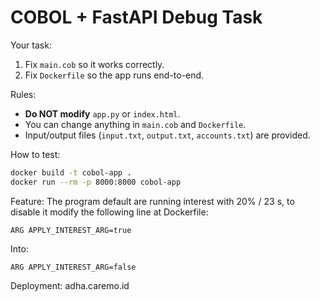 # COBOL + FastAPI Debug Task

Your task:
1. Fix `main.cob` so it works correctly.
2. Fix `Dockerfile` so the app runs end-to-end.

Rules:
- **Do NOT modify** `app.py` or `index.html`.
- You can change anything in `main.cob` and `Dockerfile`.
- Input/output files (`input.txt`, `output.txt`, `accounts.txt`) are provided.

How to test:
```bash
docker build -t cobol-app .
docker run --rm -p 8000:8000 cobol-app
```

Feature:
The program default are running interest with 20% / 23 s, to disable it modify the following line at Dockerfile:
```
ARG APPLY_INTEREST_ARG=true
```
Into:
```
ARG APPLY_INTEREST_ARG=false
```


Deployment:
adha.caremo.id